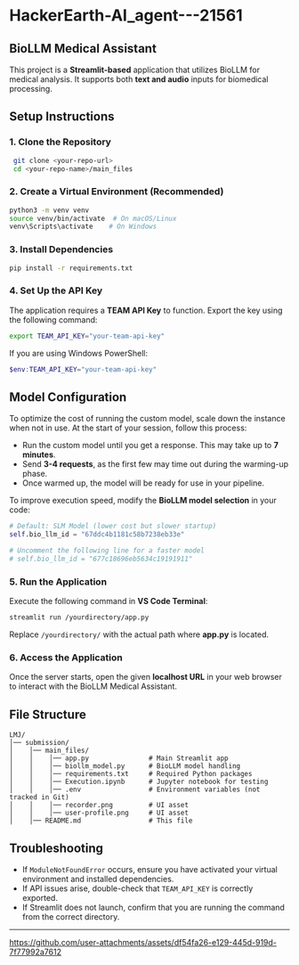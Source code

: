 # HackerEarth-AI_agent---21561

## BioLLM Medical Assistant

This project is a **Streamlit-based** application that utilizes BioLLM for medical analysis. It supports both **text and audio** inputs for biomedical processing.

## **Setup Instructions**

### **1. Clone the Repository**

```bash
 git clone <your-repo-url>
 cd <your-repo-name>/main_files
```

### **2. Create a Virtual Environment (Recommended)**

```bash
python3 -m venv venv
source venv/bin/activate  # On macOS/Linux
venv\Scripts\activate    # On Windows
```

### **3. Install Dependencies**

```bash
pip install -r requirements.txt
```

### **4. Set Up the API Key**

The application requires a **TEAM API Key** to function. Export the key using the following command:

```bash
export TEAM_API_KEY="your-team-api-key"
```

If you are using Windows PowerShell:

```powershell
$env:TEAM_API_KEY="your-team-api-key"
```
## **Model Configuration**

To optimize the cost of running the custom model, scale down the instance when not in use. At the start of your session, follow this process:

- Run the custom model until you get a response. This may take up to **7 minutes**.
- Send **3-4 requests**, as the first few may time out during the warming-up phase.
- Once warmed up, the model will be ready for use in your pipeline.

To improve execution speed, modify the **BioLLM model selection** in your code:

```python
# Default: SLM Model (lower cost but slower startup)
self.bio_llm_id = "67ddc4b1181c58b7238eb33e"

# Uncomment the following line for a faster model
# self.bio_llm_id = "677c18696eb5634c19191911"
``` 
### **5. Run the Application**

Execute the following command in **VS Code Terminal**:

```bash
streamlit run /yourdirectory/app.py
```

Replace `/yourdirectory/` with the actual path where **app.py** is located.

### **6. Access the Application**

Once the server starts, open the given **localhost URL** in your web browser to interact with the BioLLM Medical Assistant.

## **File Structure**

```
LMJ/
│── submission/
│    │── main_files/
│    │    │── app.py               # Main Streamlit app
│    │    │── biollm_model.py      # BioLLM model handling
│    │    │── requirements.txt     # Required Python packages
│    │    │── Execution.ipynb      # Jupyter notebook for testing
│    │    │── .env                 # Environment variables (not tracked in Git)
│    │    │── recorder.png         # UI asset
│    │    │── user-profile.png     # UI asset
│    │── README.md                 # This file
```

## **Troubleshooting**

- If `ModuleNotFoundError` occurs, ensure you have activated your virtual environment and installed dependencies.
- If API issues arise, double-check that `TEAM_API_KEY` is correctly exported.
- If Streamlit does not launch, confirm that you are running the command from the correct directory.

---



https://github.com/user-attachments/assets/df54fa26-e129-445d-919d-7f77992a7612

